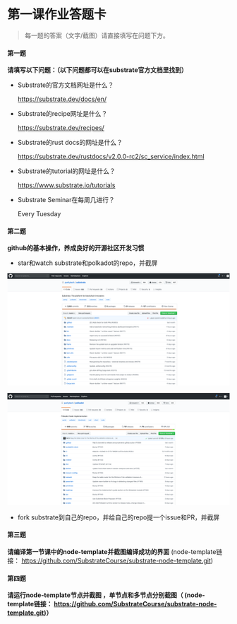# 第一课作业答题卡

> 每一题的答案（文字/截图）请直接填写在问题下方。

#### 第一题

**请填写以下问题：（以下问题都可以在substrate官方文档里找到）**

- Substrate的官方文档网址是什么？

  https://substrate.dev/docs/en/

- Substrate的recipe网址是什么？

  https://substrate.dev/recipes/

- Substrate的rust docs的网址是什么？

  https://substrate.dev/rustdocs/v2.0.0-rc2/sc_service/index.html

- Substrate的tutorial的网址是什么？

  https://www.substrate.io/tutorials

- Substrate Seminar在每周几进行？
  
  Every Tuesday


#### 第二题

**github的基本操作，养成良好的开源社区开发习惯**

- star和watch substrate和polkadot的repo，并截屏

<p align="center">
  <img src="./media/substrate_star_watch.png">
</p>

<p align="center">
  <img src="./media/polkdadot_star_watch.png">
</p>  

- fork substrate到自己的repo，并给自己的repo提一个issue和PR，并截屏





#### 第三题

**请编译第一节课中的node-template并截图编译成功的界面** (node-template链接： https://github.com/SubstrateCourse/substrate-node-template.git)



#### 第四题

**请运行node-template节点并截图 ，单节点和多节点分别截图（ (node-template链接： https://github.com/SubstrateCourse/substrate-node-template.git)）**

